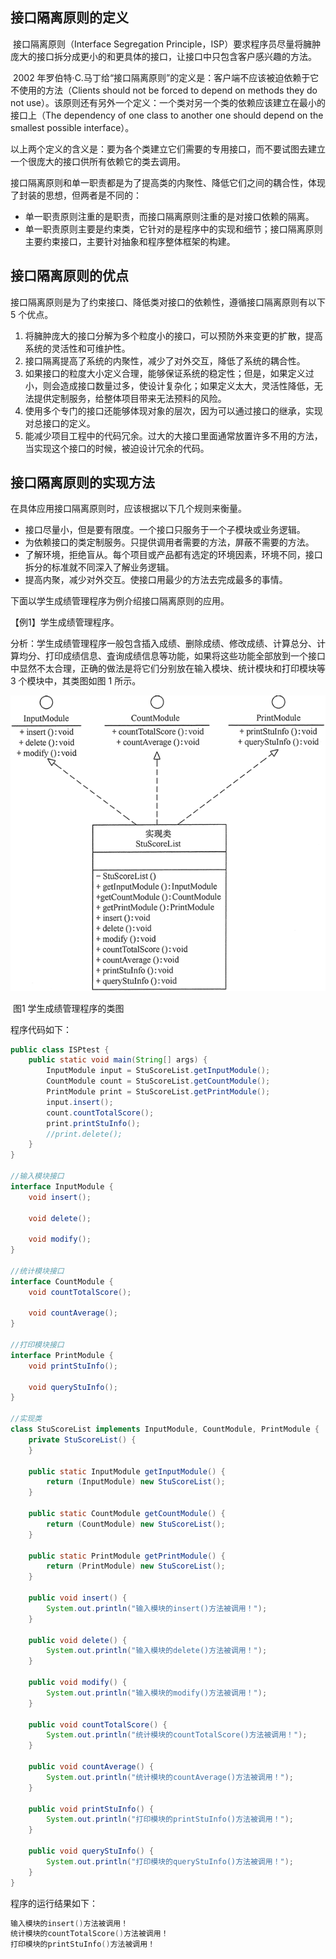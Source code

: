 ## 接口隔离原则的定义

​		接口隔离原则（Interface Segregation Principle，ISP）要求程序员尽量将臃肿庞大的接口拆分成更小的和更具体的接口，让接口中只包含客户感兴趣的方法。

​		 2002 年罗伯特·C.马丁给“接口隔离原则”的定义是：客户端不应该被迫依赖于它不使用的方法（Clients should not be forced to depend on methods they do not use）。该原则还有另外一个定义：一个类对另一个类的依赖应该建立在最小的接口上（The dependency of one class to another one should depend on the smallest possible interface）。 

​		以上两个定义的含义是：要为各个类建立它们需要的专用接口，而不要试图去建立一个很庞大的接口供所有依赖它的类去调用。

接口隔离原则和单一职责都是为了提高类的内聚性、降低它们之间的耦合性，体现了封装的思想，但两者是不同的：

- 单一职责原则注重的是职责，而接口隔离原则注重的是对接口依赖的隔离。
- 单一职责原则主要是约束类，它针对的是程序中的实现和细节；接口隔离原则主要约束接口，主要针对抽象和程序整体框架的构建。



## 接口隔离原则的优点

接口隔离原则是为了约束接口、降低类对接口的依赖性，遵循接口隔离原则有以下 5 个优点。

1. 将臃肿庞大的接口分解为多个粒度小的接口，可以预防外来变更的扩散，提高系统的灵活性和可维护性。
2. 接口隔离提高了系统的内聚性，减少了对外交互，降低了系统的耦合性。
3. 如果接口的粒度大小定义合理，能够保证系统的稳定性；但是，如果定义过小，则会造成接口数量过多，使设计复杂化；如果定义太大，灵活性降低，无法提供定制服务，给整体项目带来无法预料的风险。
4. 使用多个专门的接口还能够体现对象的层次，因为可以通过接口的继承，实现对总接口的定义。
5. 能减少项目工程中的代码冗余。过大的大接口里面通常放置许多不用的方法，当实现这个接口的时候，被迫设计冗余的代码。



## 接口隔离原则的实现方法

在具体应用接口隔离原则时，应该根据以下几个规则来衡量。

- 接口尽量小，但是要有限度。一个接口只服务于一个子模块或业务逻辑。
- 为依赖接口的类定制服务。只提供调用者需要的方法，屏蔽不需要的方法。
- 了解环境，拒绝盲从。每个项目或产品都有选定的环境因素，环境不同，接口拆分的标准就不同深入了解业务逻辑。
- 提高内聚，减少对外交互。使接口用最少的方法去完成最多的事情。

 下面以学生成绩管理程序为例介绍接口隔离原则的应用。

【例1】学生成绩管理程序。

​		分析：学生成绩管理程序一般包含插入成绩、删除成绩、修改成绩、计算总分、计算均分、打印成绩信息、査询成绩信息等功能，如果将这些功能全部放到一个接口中显然不太合理，正确的做法是将它们分别放在输入模块、统计模块和打印模块等 3 个模块中，其类图如图 1 所示。 

![学生成绩管理程序的类图](学生成绩管理程序.gif)

​                                                                   图1 学生成绩管理程序的类图 

程序代码如下：

```java
public class ISPtest {
    public static void main(String[] args) {
        InputModule input = StuScoreList.getInputModule();
        CountModule count = StuScoreList.getCountModule();
        PrintModule print = StuScoreList.getPrintModule();
        input.insert();
        count.countTotalScore();
        print.printStuInfo();
        //print.delete();
    }
}

//输入模块接口
interface InputModule {
    void insert();

    void delete();

    void modify();
}

//统计模块接口
interface CountModule {
    void countTotalScore();

    void countAverage();
}

//打印模块接口
interface PrintModule {
    void printStuInfo();

    void queryStuInfo();
}

//实现类
class StuScoreList implements InputModule, CountModule, PrintModule {
    private StuScoreList() {
    }

    public static InputModule getInputModule() {
        return (InputModule) new StuScoreList();
    }

    public static CountModule getCountModule() {
        return (CountModule) new StuScoreList();
    }

    public static PrintModule getPrintModule() {
        return (PrintModule) new StuScoreList();
    }

    public void insert() {
        System.out.println("输入模块的insert()方法被调用！");
    }

    public void delete() {
        System.out.println("输入模块的delete()方法被调用！");
    }

    public void modify() {
        System.out.println("输入模块的modify()方法被调用！");
    }

    public void countTotalScore() {
        System.out.println("统计模块的countTotalScore()方法被调用！");
    }

    public void countAverage() {
        System.out.println("统计模块的countAverage()方法被调用！");
    }

    public void printStuInfo() {
        System.out.println("打印模块的printStuInfo()方法被调用！");
    }

    public void queryStuInfo() {
        System.out.println("打印模块的queryStuInfo()方法被调用！");
    }
}
```

 程序的运行结果如下： 

```java
输入模块的insert()方法被调用！
统计模块的countTotalScore()方法被调用！
打印模块的printStuInfo()方法被调用！
```

































